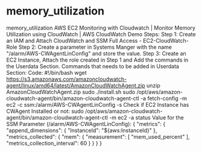 # memory_utilization
memory_utilization
AWS EC2 Monitoring with Cloudwatch | Monitor Memory Utilization using CloudWatch | AWS CloudWatch Demo
Steps:
Step 1: Create an IAM and Attach CloudWatch and SSM Full Access - EC2-CloudWatch-Role
Step 2: Create a parameter in Systems Manger with the name "/alarm/AWS-CWAgentLinConfig" and store the value.
Step 3: Create an EC2 Instance, Attach the role created in Step 1 and Add the commands in the Userdata Section.
Commands that needs to be added in Userdata Section:
Code:
#!/bin/bash
wget https://s3.amazonaws.com/amazoncloudwatch-agent/linux/amd64/latest/AmazonCloudWatchAgent.zip
unzip AmazonCloudWatchAgent.zip
sudo ./install.sh
sudo /opt/aws/amazon-cloudwatch-agent/bin/amazon-cloudwatch-agent-ctl -a fetch-config -m ec2 -c ssm:/alarm/AWS-CWAgentLinConfig -s
Check if EC2 Instance has CWAgent Installed or not:
sudo /opt/aws/amazon-cloudwatch-agent/bin/amazon-cloudwatch-agent-ctl -m ec2 -a status
Value for the SSM Parameter (/alarm/AWS-CWAgentLinConfig):
{
	"metrics": {
		"append_dimensions": {
			"InstanceId": "${aws:InstanceId}"
		},
		"metrics_collected": {
			"mem": {
				"measurement": [
					"mem_used_percent"
				],
				"metrics_collection_interval": 60
			}
		}
	}
}
